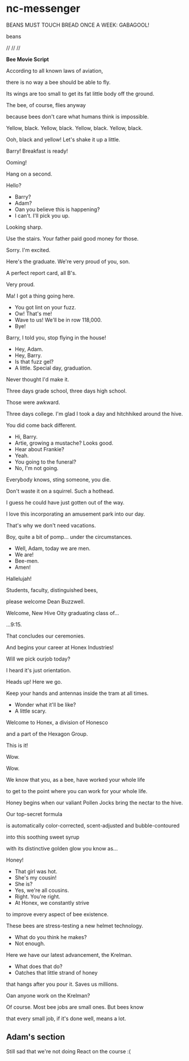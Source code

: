 # nc-messenger

BEANS MUST TOUCH BREAD ONCE A WEEK: GABAGOOL!

beans

//
//
//

**Bee Movie Script**

According to all known laws
of aviation,

there is no way a bee
should be able to fly.

Its wings are too small to get
its fat little body off the ground.

The bee, of course, flies anyway

because bees don't care
what humans think is impossible.

Yellow, black. Yellow, black.
Yellow, black. Yellow, black.

Ooh, black and yellow!
Let's shake it up a little.

Barry! Breakfast is ready!

Ooming!

Hang on a second.

Hello?

- Barry?
- Adam?
- Oan you believe this is happening?
- I can't. I'll pick you up.

Looking sharp.

Use the stairs. Your father
paid good money for those.

Sorry. I'm excited.

Here's the graduate.
We're very proud of you, son.

A perfect report card, all B's.

Very proud.

Ma! I got a thing going here.

- You got lint on your fuzz.
- Ow! That's me!
- Wave to us! We'll be in row 118,000.
- Bye!

Barry, I told you,
stop flying in the house!

- Hey, Adam.
- Hey, Barry.
- Is that fuzz gel?
- A little. Special day, graduation.

Never thought I'd make it.

Three days grade school,
three days high school.

Those were awkward.

Three days college. I'm glad I took
a day and hitchhiked around the hive.

You did come back different.

- Hi, Barry.
- Artie, growing a mustache? Looks good.
- Hear about Frankie?
- Yeah.
- You going to the funeral?
- No, I'm not going.

Everybody knows,
sting someone, you die.

Don't waste it on a squirrel.
Such a hothead.

I guess he could have
just gotten out of the way.

I love this incorporating
an amusement park into our day.

That's why we don't need vacations.

Boy, quite a bit of pomp...
under the circumstances.

- Well, Adam, today we are men.
- We are!
- Bee-men.
- Amen!

Hallelujah!

Students, faculty, distinguished bees,

please welcome Dean Buzzwell.

Welcome, New Hive Oity
graduating class of...

...9:15.

That concludes our ceremonies.

And begins your career
at Honex Industries!

Will we pick ourjob today?

I heard it's just orientation.

Heads up! Here we go.

Keep your hands and antennas
inside the tram at all times.

- Wonder what it'll be like?
- A little scary.

Welcome to Honex,
a division of Honesco

and a part of the Hexagon Group.

This is it!

Wow.

Wow.

We know that you, as a bee,
have worked your whole life

to get to the point where you
can work for your whole life.

Honey begins when our valiant Pollen
Jocks bring the nectar to the hive.

Our top-secret formula

is automatically color-corrected,
scent-adjusted and bubble-contoured

into this soothing sweet syrup

with its distinctive
golden glow you know as...

Honey!

- That girl was hot.
- She's my cousin!
- She is?
- Yes, we're all cousins.
- Right. You're right.
- At Honex, we constantly strive

to improve every aspect
of bee existence.

These bees are stress-testing
a new helmet technology.

- What do you think he makes?
- Not enough.

Here we have our latest advancement,
the Krelman.

- What does that do?
- Oatches that little strand of honey

that hangs after you pour it.
Saves us millions.

Oan anyone work on the Krelman?

Of course. Most bee jobs are
small ones. But bees know

that every small job,
if it's done well, means a lot.

## Adam's section

Still sad that we're not doing React on the course :(

